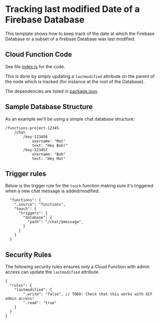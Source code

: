 # Tracking last modified Date of a Firebase Database

This template shows how to keep track of the date at which the Firebase Database or a subset of a firebase Database was last modified.

## Cloud Function Code

See file [index.js](index.js) for the code.

This is done by simply updating a `lastmodified` attribute on the parent of the node which is tracked (for instance at the root of the Database).

The dependencies are listed in [package.json](package.json).

## Sample Database Structure

As an example we'll be using a simple chat database structure:

```
/functions-project-12345
    /chat
        /key-123456
            username: "Mat"
            text: "Hey Bob!"
        /key-123457
            username: "Bob"
            text: "Hey Mat"
```

## Trigger rules

Below is the trigger rule for the `touch` function making sure it's triggered when a new chat message is added/modified.

```
  "functions": {
    ".source": "functions",
    "touch": {
      "triggers": {
        "database": {
          "path": "/chat/$message",
        }
      }
    }
  }
```

## Security Rules

The following security rules ensures only a Cloud Function with admin access can update the `lastmodified` attribute.

```
{
  "rules": {
    "lastmodified": {
        ".write": "false", // TODO: Check that this works with GCF admin access!
        ".read": "true"
    }
  }
}
```


